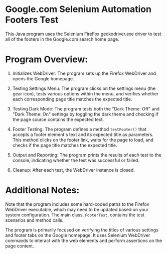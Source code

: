 # Google.com Selenium Automation Footers Test
This Java program uses the Selenium FireFox geckodriver.exe driver to test all of the footers in the Google.com search home page.

# Program Overview:
1. Initializes WebDriver: The program sets up the Firefox WebDriver and opens the Google homepage.

2. Testing Settings Menu: The program clicks on the settings menu (the gear icon), tests various options within the menu, and verifies whether each corresponding page title matches the expected title.

3. Testing Dark Mode: The program tests both the "Dark Theme: Off" and "Dark Theme: On" settings by toggling the dark theme and checking if the page source contains the expected text.

4. Footer Testing: The program defines a method `testFooter()` that accepts a footer element's text and its expected title as parameters. This method clicks on the footer link, waits for the page to load, and checks if the page title matches the expected title.

5. Output and Reporting: The program prints the results of each test to the console, indicating whether the test was successful or failed.

6. Cleanup: After each test, the WebDriver instance is closed.

# Additional Notes:
Note that the program includes some hard-coded paths to the Firefox WebDriver executable, which may need to be updated based on your system configuration. The main class, `FooterTest`, contains the test scenarios and method calls.

The program is primarily focused on verifying the titles of various settings and footer tabs on the Google homepage. It uses Selenium WebDriver commands to interact with the web elements and perform assertions on the page content.
